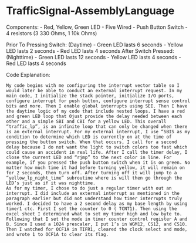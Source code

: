 # TrafficSignal-AssemblyLanguage

Components: 
        - Red, Yellow, Green LED
        - Five Wired
        - Push Button Switch
        - 4 resistors (3 330 Ohms, 1 10k Ohms)
        
Prior To Pressing Switch: (Daytime)
        - Green LED lasts 6 seconds
        - Yellow LED lasts 2 seconds
        - Red LED lasts 4 seconds
After Switch Pressed: (Nighttime)
        - Green LED lasts 12 seconds
        - Yellow LED lasts 4 seconds
        - Red LED lasts 4 seconds

Code Explanation:
 
	My code begins with me configuring the interrupt vector table so I would later be able to conduct an external interrupt request. In my main code, I initialize the stack pointer, initialize I/O ports, configure interrupt for push button, configure interrupt sense control bits and more. Then I enable global interrupts using SEI. Then I have the daytime logic of my code that include nested loops. I have a red and green LED loop that 0just provide the delay needed between each other and a simple SBI and CBI for a yellow LED. This overall “traffic_lp”, is an infinite loop that can only be changed when there is an external interrupt. For my external interrupt, I use “SBIS as my condition to determine which LED is currently on at the time of pressing the button switch. When that occurs, I call for a second delay because I do not want the light to switch colors too fast which could cause an accident in real life. After I call the timer delay, I close the current LED and “rjmp” to the next color in line. For example, if you pressed the push button switch when it is on green. No matter how much time it had before turning yellow, it will remain on for 2 seconds, then turn off. After turning off it will jump to a “yellow_lp_night_time” subroutine where is will then go through the LED’s just as if it was nighttime.
	As for my timer, I chose to do just a regular timer with out an interrupt. I did include an external interrupt as mentioned in the paragraph earlier but did not understand how timer interrupts truly worked. I decided to have a 2 second delay as my base length by using timer1 ctc. First I set the counter to 0 ( TCNT1). Then using the excel sheet I determined what to set my timer high and low byte to. Following that I set the mode in timer counter control register A and B. Since I used a 1024 prescaler, I put 1’s in WGM12, CS12, and CS10. Then I watched for OCF1A in TIFR1, cleared the clock select and mode, and wrote 1 to OCF1A to clear its flag.
